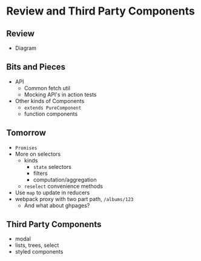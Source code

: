 Review and Third Party Components
===

## Review

* Diagram

## Bits and Pieces

* API
  * Common fetch util
  * Mocking API's in action tests
* Other kinds of Components
  * `extends PureComponent`
  * function components

## Tomorrow

* `Promises`
* More on selectors
  * kinds
    * `state` selectors
    * filters
    * computation/aggregation
  * `reselect` convenience methods
* Use `map` to update in reducers
* webpack proxy with two part path, `/albums/123`
  * And what about ghpages?
## Third Party Components

* modal
* lists, trees, select
* styled components

